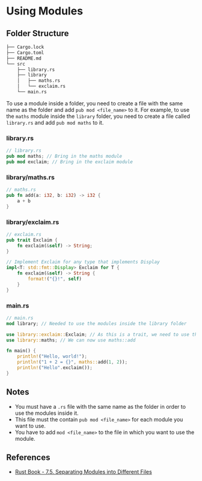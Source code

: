 # Using Modules

## Folder Structure

```bash
├── Cargo.lock
├── Cargo.toml
├── README.md
└── src
    ├── library.rs
    ├── library
    │   ├── maths.rs
    │   └── exclaim.rs
    └── main.rs
```

To use a module inside a folder, you need to create a file with the same name as the folder and add `pub mod <file_name>` to it. For example, to use the `maths` module inside the `library` folder, you need to create a file called `library.rs` and add `pub mod maths` to it.

### library.rs

```rust
// library.rs
pub mod maths; // Bring in the maths module
pub mod exclaim; // Bring in the exclaim module
```

### library/maths.rs

```rust
// maths.rs
pub fn add(a: i32, b: i32) -> i32 {
    a + b
}
```

### library/exclaim.rs

```rust
// exclaim.rs
pub trait Exclaim {
    fn exclaim(&self) -> String;
}

// Implement Exclaim for any type that implements Display
impl<T: std::fmt::Display> Exclaim for T {
    fn exclaim(&self) -> String {
        format!("{}!", self)
    }
}
```

### main.rs

```rust
// main.rs
mod library; // Needed to use the modules inside the library folder

use library::exclaim::Exclaim; // As this is a trait, we need to use the full path
use library::maths; // We can now use maths::add

fn main() {
    println!("Hello, world!");
    println!("1 + 2 = {}", maths::add(1, 2));
    println!("Hello".exclaim());
}
```

## Notes

- You must have a `.rs` file with the same name as the folder in order to use the modules inside it.
- This file must the contain `pub mod <file_name>` for each module you want to use.
- You have to add `mod <file_name>` to the file in which you want to use the module.


## References

- [Rust Book - 7.5. Separating Modules into Different Files](https://doc.rust-lang.org/book/ch07-05-separating-modules-into-different-files.html)

